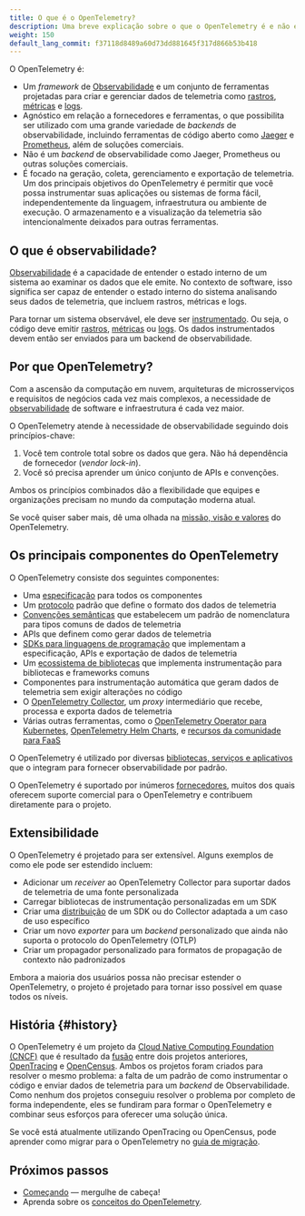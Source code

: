 ```yaml
---
title: O que é o OpenTelemetry?
description: Uma breve explicação sobre o que o OpenTelemetry é e não é.
weight: 150
default_lang_commit: f37118d8489a60d73dd881645f317d866b53b418
---
```


O OpenTelemetry é:

- Um _framework_ de
  [Observabilidade](/docs/concepts/observability-primer/#what-is-observability)
  e um conjunto de ferramentas projetadas para criar e gerenciar dados de
  telemetria como [rastros](/docs/concepts/signals/traces/),
  [métricas](/docs/concepts/signals/metrics/) e
  [logs](/docs/concepts/signals/logs/).
- Agnóstico em relação a fornecedores e ferramentas, o que possibilita ser
  utilizado com uma grande variedade de _backends_ de observabilidade, incluindo
  ferramentas de código aberto como [Jaeger](https://www.jaegertracing.io/) e
  [Prometheus](https://prometheus.io/), além de soluções comerciais.
- Não é um _backend_ de observabilidade como Jaeger, Prometheus ou outras
  soluções comerciais.
- É focado na geração, coleta, gerenciamento e exportação de telemetria. Um dos
  principais objetivos do OpenTelemetry é permitir que você possa instrumentar
  suas aplicações ou sistemas de forma fácil, independentemente da linguagem,
  infraestrutura ou ambiente de execução. O armazenamento e a visualização da
  telemetria são intencionalmente deixados para outras ferramentas.

## O que é observabilidade?

[Observabilidade](/docs/concepts/observability-primer/#what-is-observability) é
a capacidade de entender o estado interno de um sistema ao examinar os dados que
ele emite. No contexto de software, isso significa ser capaz de entender o
estado interno do sistema analisando seus dados de telemetria, que incluem
rastros, métricas e logs.

Para tornar um sistema observável, ele deve ser
[instrumentado](/docs/concepts/instrumentation). Ou seja, o código deve emitir
[rastros](/docs/concepts/signals/traces/),
[métricas](/docs/concepts/signals/metrics/) ou
[logs](/docs/concepts/signals/logs/). Os dados instrumentados devem então ser
enviados para um backend de observabilidade.

## Por que OpenTelemetry?

Com a ascensão da computação em nuvem, arquiteturas de microsserviços e
requisitos de negócios cada vez mais complexos, a necessidade de
[observabilidade](/docs/concepts/observability-primer/#what-is-observability) de
software e infraestrutura é cada vez maior.

O OpenTelemetry atende à necessidade de observabilidade seguindo dois
princípios-chave:

1. Você tem controle total sobre os dados que gera. Não há dependência de
   fornecedor (_vendor lock-in_).
2. Você só precisa aprender um único conjunto de APIs e convenções.

Ambos os princípios combinados dão a flexibilidade que equipes e organizações
precisam no mundo da computação moderna atual.

Se você quiser saber mais, dê uma olhada na
[missão, visão e valores](/community/mission/) do OpenTelemetry.

## Os principais componentes do OpenTelemetry

O OpenTelemetry consiste dos seguintes componentes:

- Uma [especificação](/docs/specs/otel) para todos os componentes
- Um [protocolo](/docs/specs/otlp/) padrão que define o formato dos dados de
  telemetria
- [Convenções semânticas](/docs/specs/semconv/) que estabelecem um padrão de
  nomenclatura para tipos comuns de dados de telemetria
- APIs que definem como gerar dados de telemetria
- [SDKs para linguagens de programação](/docs/languages) que implementam a
  especificação, APIs e exportação de dados de telemetria
- Um [ecossistema de bibliotecas](/ecosystem/registry) que implementa
  instrumentação para bibliotecas e frameworks comuns
- Componentes para instrumentação automática que geram dados de telemetria sem
  exigir alterações no código
- O [OpenTelemetry Collector](/docs/collector), um _proxy_ intermediário que
  recebe, processa e exporta dados de telemetria
- Várias outras ferramentas, como o
  [OpenTelemetry Operator para Kubernetes](/docs/platforms/kubernetes/operator/),
  [OpenTelemetry Helm Charts](/docs/platforms/kubernetes/helm/), e
  [recursos da comunidade para FaaS](/docs/platforms/faas/)

O OpenTelemetry é utilizado por diversas
[bibliotecas, serviços e aplicativos](/ecosystem/integrations/) que o integram
para fornecer observabilidade por padrão.

O OpenTelemetry é suportado por inúmeros [fornecedores](/ecosystem/vendors/),
muitos dos quais oferecem suporte comercial para o OpenTelemetry e contribuem
diretamente para o projeto.

## Extensibilidade

O OpenTelemetry é projetado para ser extensível. Alguns exemplos de como ele
pode ser estendido incluem:

- Adicionar um _receiver_ ao OpenTelemetry Collector para suportar dados de
  telemetria de uma fonte personalizada
- Carregar bibliotecas de instrumentação personalizadas em um SDK
- Criar uma [distribuição](/docs/concepts/distributions/) de um SDK ou do
  Collector adaptada a um caso de uso específico
- Criar um novo _exporter_ para um _backend_ personalizado que ainda não suporta
  o protocolo do OpenTelemetry (OTLP)
- Criar um propagador personalizado para formatos de propagação de contexto não
  padronizados

Embora a maioria dos usuários possa não precisar estender o OpenTelemetry, o
projeto é projetado para tornar isso possível em quase todos os níveis.

## História {#history}

O OpenTelemetry é um projeto da
[Cloud Native Computing Foundation (CNCF)](https://www.cncf.io) que é resultado
da [fusão] entre dois projetos anteriores, [OpenTracing](https://opentracing.io)
e [OpenCensus](https://opencensus.io). Ambos os projetos foram criados para
resolver o mesmo problema: a falta de um padrão de como instrumentar o código e
enviar dados de telemetria para um _backend_ de Observabilidade. Como nenhum dos
projetos conseguiu resolver o problema por completo de forma independente, eles
se fundiram para formar o OpenTelemetry e combinar seus esforços para oferecer
uma solução única.

Se você está atualmente utilizando OpenTracing ou OpenCensus, pode aprender como
migrar para o OpenTelemetry no [guia de migração](/docs/migration/).

[fusão]:
  https://www.cncf.io/blog/2019/05/21/a-brief-history-of-opentelemetry-so-far/

## Próximos passos

- [Começando](/docs/getting-started/) &mdash; mergulhe de cabeça!
- Aprenda sobre os [conceitos do OpenTelemetry](/docs/concepts/).

